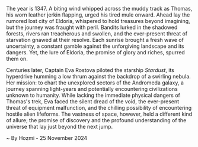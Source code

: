 
The year is 1347.  A biting wind whipped across the muddy track as Thomas, his worn leather jerkin flapping, urged his tired mule onward.  Ahead lay the rumored lost city of Eldoria, whispered to hold treasures beyond imagining, but the journey was fraught with peril.  Bandits lurked in the shadowed forests, rivers ran treacherous and swollen, and the ever-present threat of starvation gnawed at their resolve.  Each sunrise brought a fresh wave of uncertainty, a constant gamble against the unforgiving landscape and its dangers.  Yet, the lure of Eldoria, the promise of glory and riches, spurred them on.

Centuries later, Captain Eva Rostova piloted the starship *Stardust*, its hyperdrive humming a low thrum against the backdrop of a swirling nebula.  Her mission: to chart the unexplored sectors of the Andromeda galaxy, a journey spanning light-years and potentially encountering civilizations unknown to humanity.  While lacking the immediate physical dangers of Thomas's trek, Eva faced the silent dread of the void, the ever-present threat of equipment malfunction, and the chilling possibility of encountering hostile alien lifeforms.  The vastness of space, however, held a different kind of allure; the promise of discovery and the profound understanding of the universe that lay just beyond the next jump.

~ By Hozmi - 25 November 2024
